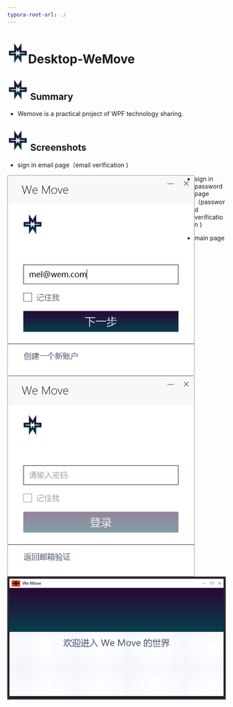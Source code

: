 ```yaml
---
typora-root-url: ./
---
```




# <img src="/docs/resource/readme.image/log48.png" alt="email" />Desktop-WeMove

## <img src="/docs/resource/readme.image/log48.png" alt="summary"/> Summary

- Wemove is a practical project of WPF technology sharing.



## <img src="/docs/resource/readme.image/log48.png" alt="email"/> Screenshots

- sign in email page（email verification )

<img src="/docs/resource/readme.image/signin.png" alt="email" style="zoom:100%;" align='left'/>



- sign in password page（password verification )

<img src="/docs/resource/readme.image/signinpwd.png" alt="password" align='left' style="zoom:100%;" />



- main page

<img src="/docs/resource/readme.image/main.png" alt="main" align='left' style="zoom:100%;" />







